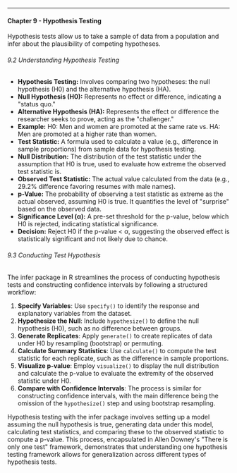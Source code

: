 ***
#### Chapter 9 - Hypothesis Testing
Hypothesis tests allow us to take a sample of data from a population and infer about the plausibility of competing hypotheses.
###### 9.2 Understanding Hypothesis Testing
- **Hypothesis Testing:** Involves comparing two hypotheses: the null hypothesis (H0) and the alternative hypothesis (HA).
- **Null Hypothesis (H0):** Represents no effect or difference, indicating a "status quo."
- **Alternative Hypothesis (HA):** Represents the effect or difference the researcher seeks to prove, acting as the "challenger."
- **Example:** H0: Men and women are promoted at the same rate vs. HA: Men are promoted at a higher rate than women.
- **Test Statistic:** A formula used to calculate a value (e.g., difference in sample proportions) from sample data for hypothesis testing.
- **Null Distribution:** The distribution of the test statistic under the assumption that H0 is true, used to evaluate how extreme the observed test statistic is.
- **Observed Test Statistic:** The actual value calculated from the data (e.g., 29.2% difference favoring resumes with male names).
- **p-Value:** The probability of observing a test statistic as extreme as the actual observed, assuming H0 is true. It quantifies the level of "surprise" based on the observed data.
- **Significance Level (α):** A pre-set threshold for the p-value, below which H0 is rejected, indicating statistical significance.
- **Decision:** Reject H0 if the p-value < α, suggesting the observed effect is statistically significant and not likely due to chance.

###### 9.3 Conducting Test Hypothesis
The infer package in R streamlines the process of conducting hypothesis tests and constructing confidence intervals by following a structured workflow:

1. **Specify Variables**: Use `specify()` to identify the response and explanatory variables from the dataset.
2. **Hypothesize the Null**: Include `hypothesize()` to define the null hypothesis (H0), such as no difference between groups.
3. **Generate Replicates**: Apply `generate()` to create replicates of data under H0 by resampling (bootstrap) or permuting.
4. **Calculate Summary Statistics**: Use `calculate()` to compute the test statistic for each replicate, such as the difference in sample proportions.
5. **Visualize p-value**: Employ `visualize()` to display the null distribution and calculate the p-value to evaluate the extremity of the observed statistic under H0.
6. **Compare with Confidence Intervals**: The process is similar for constructing confidence intervals, with the main difference being the omission of the `hypothesize()` step and using bootstrap resampling.

Hypothesis testing with the infer package involves setting up a model assuming the null hypothesis is true, generating data under this model, calculating test statistics, and comparing these to the observed statistic to compute a p-value. This process, encapsulated in Allen Downey's "There is only one test" framework, demonstrates that understanding one hypothesis testing framework allows for generalization across different types of hypothesis tests.